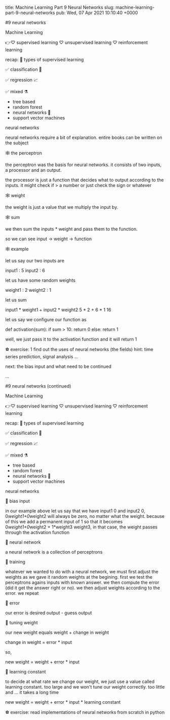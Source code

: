 title: Machine Learning Part 9 Neural Networks
slug: machine-learning-part-9-neural-networks
pub: Wed, 07 Apr 2021 10:10:40 +0000

#9 neural networks

Machine Learning

👉♡ supervised learning
♡ unsupervised learning
♡ reinforcement learning

recap:
🔖 types of supervised learning

✅ classification 📑

✅ regression 📈

✅ mixed ⚗
- tree based
- random forest
- neural networks 🎈
- support vector machines

neural networks

neural networks require a bit of explanation. entire books can be written on the subject

🕸 the perceptron

the perceptron was the basis for neural networks. it consists of two inputs, a processor and an output.

the processor is just a function that decides what to output according to the inputs. it might check if > a number or just check the sign or whatever

🕸 weight

the weight is just a value that we multiply the input by.

🕸 sum

we then sum the inputs \* weight and pass them to the function.

so we can see input -> weight -> function

🕸 example

let us say our two inputs are

input1 : 5
input2 : 6

let us have some random weights

weight1 : 2
weight2 : 1

let us sum

input1 \* weight1 + input2 \* weight2
5 \* 2 + 6 \* 1
16

let us say we configure our function as

def activation(sum):
 if sum > 10:
 return 0
 else:
 return 1

well, we just pass it to the activation function and it will return 1

⚽️ exercise:
1 find out the uses of neural networks (the fields)
hint: time series prediction, signal analysis ...

next:
the bias input and what need to be continued

...

#9 neural networks (continued)

Machine Learning

👉♡ supervised learning
♡ unsupervised learning
♡ reinforcement learning

recap:
🔖 types of supervised learning

✅ classification 📑

✅ regression 📈

✅ mixed ⚗
- tree based
- random forest
- neural networks 🎈
- support vector machines

neural networks

🎋 bias input

in our example above let us say that we have input1 0 and input2 0, 0*weight1+0*weight2 will always be zero, no matter what the weight. because of this we add a permanent input of 1 so that it becomes 0*weight1+0*weight2 + 1\*weight3  weight3, in that case, the weight passes through the activation function

🎋 neural network

a neural network is a collection of perceptrons

🎋 training

whatever we wanted to do with a neural network, we must first adjust the weights as we gave it random weights at the begining. first we test the perceptrons agains inputs with known answer. we then compute the error (did it get the answer right or no). we then adjust weights according to the error. we repeat

🎋 error

our error is
desired output - guess output

🎋 tuning weight

our new weight equals
weight + change in weight

change in weight = error \* input

so,

new weight = weight + error \* input

🎋 learning constant

to decide at what rate we change our weight, we just use a value called learning constant. too large and we won't tune our weight correctly. too little and ... it takes a long time

new weight = weight + error \* input \* learning constant

⚽️ exercise:
read implementations of neural networks from scratch in python
